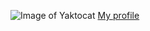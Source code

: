 ![Image of Yaktocat](https://octodex.github.com/images/yaktocat.png)
[My profile](https://github.com/hamsithav23)

